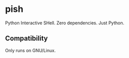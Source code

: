 # pish
Python Interactive SHell. Zero dependencies. Just Python.
## Compatibility
Only runs on GNU/Linux.
